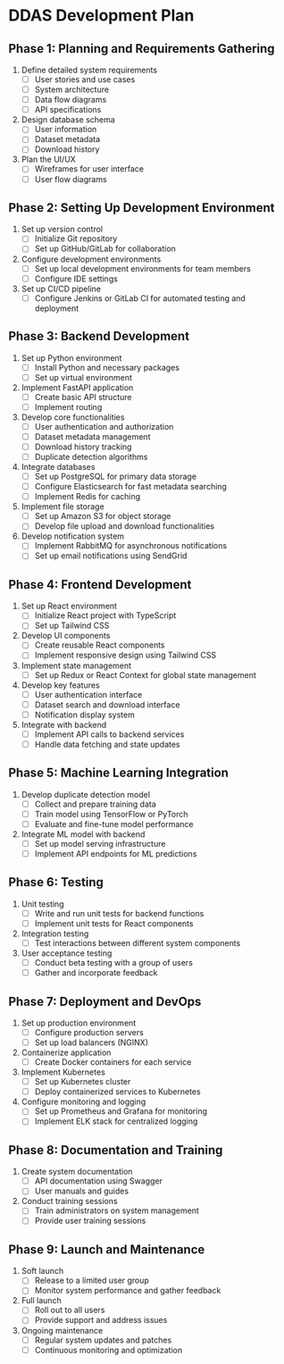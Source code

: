 # DDAS Development Plan

## Phase 1: Planning and Requirements Gathering

1. Define detailed system requirements
   - [ ] User stories and use cases
   - [ ] System architecture
   - [ ] Data flow diagrams
   - [ ] API specifications

2. Design database schema
   - [ ] User information
   - [ ] Dataset metadata
   - [ ] Download history

3. Plan the UI/UX
   - [ ] Wireframes for user interface
   - [ ] User flow diagrams

## Phase 2: Setting Up Development Environment

1. Set up version control
   - [ ] Initialize Git repository
   - [ ] Set up GitHub/GitLab for collaboration

2. Configure development environments
   - [ ] Set up local development environments for team members
   - [ ] Configure IDE settings

3. Set up CI/CD pipeline
   - [ ] Configure Jenkins or GitLab CI for automated testing and deployment

## Phase 3: Backend Development

1. Set up Python environment
   - [ ] Install Python and necessary packages
   - [ ] Set up virtual environment

2. Implement FastAPI application
   - [ ] Create basic API structure
   - [ ] Implement routing

3. Develop core functionalities
   - [ ] User authentication and authorization
   - [ ] Dataset metadata management
   - [ ] Download history tracking
   - [ ] Duplicate detection algorithms

4. Integrate databases
   - [ ] Set up PostgreSQL for primary data storage
   - [ ] Configure Elasticsearch for fast metadata searching
   - [ ] Implement Redis for caching

5. Implement file storage
   - [ ] Set up Amazon S3 for object storage
   - [ ] Develop file upload and download functionalities

6. Develop notification system
   - [ ] Implement RabbitMQ for asynchronous notifications
   - [ ] Set up email notifications using SendGrid

## Phase 4: Frontend Development

1. Set up React environment
   - [ ] Initialize React project with TypeScript
   - [ ] Set up Tailwind CSS

2. Develop UI components
   - [ ] Create reusable React components
   - [ ] Implement responsive design using Tailwind CSS

3. Implement state management
   - [ ] Set up Redux or React Context for global state management

4. Develop key features
   - [ ] User authentication interface
   - [ ] Dataset search and download interface
   - [ ] Notification display system

5. Integrate with backend
   - [ ] Implement API calls to backend services
   - [ ] Handle data fetching and state updates

## Phase 5: Machine Learning Integration

1. Develop duplicate detection model
   - [ ] Collect and prepare training data
   - [ ] Train model using TensorFlow or PyTorch
   - [ ] Evaluate and fine-tune model performance

2. Integrate ML model with backend
   - [ ] Set up model serving infrastructure
   - [ ] Implement API endpoints for ML predictions

## Phase 6: Testing

1. Unit testing
   - [ ] Write and run unit tests for backend functions
   - [ ] Implement unit tests for React components

2. Integration testing
   - [ ] Test interactions between different system components

3. User acceptance testing
   - [ ] Conduct beta testing with a group of users
   - [ ] Gather and incorporate feedback

## Phase 7: Deployment and DevOps

1. Set up production environment
   - [ ] Configure production servers
   - [ ] Set up load balancers (NGINX)

2. Containerize application
   - [ ] Create Docker containers for each service

3. Implement Kubernetes
   - [ ] Set up Kubernetes cluster
   - [ ] Deploy containerized services to Kubernetes

4. Configure monitoring and logging
   - [ ] Set up Prometheus and Grafana for monitoring
   - [ ] Implement ELK stack for centralized logging

## Phase 8: Documentation and Training

1. Create system documentation
   - [ ] API documentation using Swagger
   - [ ] User manuals and guides

2. Conduct training sessions
   - [ ] Train administrators on system management
   - [ ] Provide user training sessions

## Phase 9: Launch and Maintenance

1. Soft launch
   - [ ] Release to a limited user group
   - [ ] Monitor system performance and gather feedback

2. Full launch
   - [ ] Roll out to all users
   - [ ] Provide support and address issues

3. Ongoing maintenance
   - [ ] Regular system updates and patches
   - [ ] Continuous monitoring and optimization
